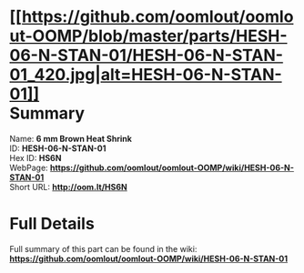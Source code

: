 
[[https://github.com/oomlout/oomlout-OOMP/blob/master/parts/HESH-06-N-STAN-01/HESH-06-N-STAN-01_420.jpg|alt=HESH-06-N-STAN-01]]     
Summary
=================
  
Name: __6 mm Brown Heat Shrink__    
ID: __HESH-06-N-STAN-01__   
Hex ID: __HS6N__   
WebPage: __https://github.com/oomlout/oomlout-OOMP/wiki/HESH-06-N-STAN-01__   
Short URL: __http://oom.lt/HS6N__   

Full Details
==========================
Full summary of this part can be found in the wiki:   
__https://github.com/oomlout/oomlout-OOMP/wiki/HESH-06-N-STAN-01__    

